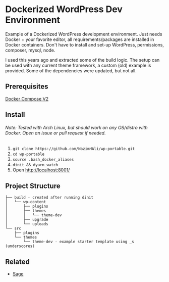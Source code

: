 # Dockerized WordPress Dev Environment

Example of a Dockerized WordPress development environment. Just needs Docker + your favorite editor, all requirements/packages are installed in Docker containers. Don't have to install and set-up WordPress, permissions, composer, mysql, node.

I used this years ago and extracted some of the build logic. The setup can be used with any current theme framework, a custom (old) example is provided. Some of the dependencies were updated, but not all.

## Prerequisites
[Docker Compose V2](https://docs.docker.com/compose/cli-command/)

## Install
###### Note: Tested with Arch Linux, but should work on any OS/distro with Docker. Open an issue or pull request if needed.

1. ```git clone https://github.com/NazimHAli/wp-portable.git```
2. ```cd wp-portable```
3. ```source .bash_docker_aliases```
4. ```dinit && dyarn_watch```
5. Open <a href="http://localhost:8001/" target="_blank">http://localhost:8001/</a>

## Project Structure

```
├── build - created after running dinit
│   └── wp-content
│       ├── plugins
│       ├── themes
│       │   └── theme-dev
│       ├── upgrade
│       └── uploads
└── src
    ├── plugins
    └── themes
        └── theme-dev - example starter template using _s (underscores)
```

## Related
- [Sage](https://github.com/roots/sage)
